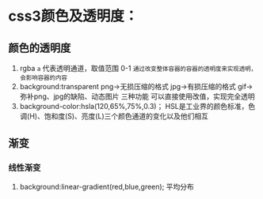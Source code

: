 # css3颜色及透明度：
## 颜色的透明度
1. rgba `a` 代表透明通道，取值范围 0-1
   		`通过改变整体容器的容器的透明度来实现透明，会影响容器的内容`
2. background:transparent png->无损压缩的格式  jpg->有损压缩的格式  gif->弥补png、jpg的缺陷、动态图片 三种功能
    可以直接使用改值，实现完全透明
3. background-color:hsla(120,65%,75%,0.3)；
    HSL是工业界的颜色标准，色调(H)、饱和度(S)、亮度(L)三个颜色通道的变化以及他们相互





## 渐变
### 线性渐变
1. background:linear-gradient(red,blue,green);
   平均分布
